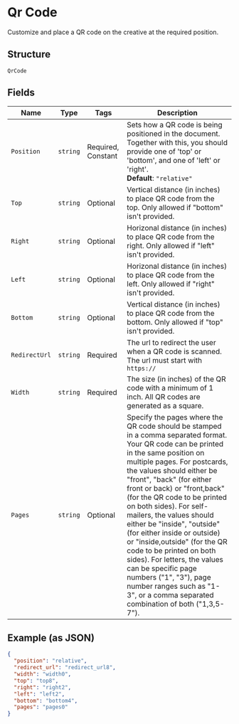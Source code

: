 
# Qr Code

Customize and place a QR code on the creative at the required position.

## Structure

`QrCode`

## Fields

| Name | Type | Tags | Description |
|  --- | --- | --- | --- |
| `Position` | `string` | Required, Constant | Sets how a QR code is being positioned in the document. Together with this, you should provide one of 'top' or 'bottom', and one of 'left' or 'right'.<br>**Default**: `"relative"` |
| `Top` | `string` | Optional | Vertical distance (in inches) to place QR code from the top. Only allowed if "bottom" isn't provided. |
| `Right` | `string` | Optional | Horizonal distance (in inches) to place QR code from the right. Only allowed if "left" isn't provided. |
| `Left` | `string` | Optional | Horizonal distance (in inches) to place QR code from the left. Only allowed if "right" isn't provided. |
| `Bottom` | `string` | Optional | Vertical distance (in inches) to place QR code from the bottom. Only allowed if "top" isn't provided. |
| `RedirectUrl` | `string` | Required | The url to redirect the user when a QR code is scanned. The url must start with `https://` |
| `Width` | `string` | Required | The size (in inches) of the QR code with a minimum of 1 inch. All QR codes are generated as a square. |
| `Pages` | `string` | Optional | Specify the pages where the QR code should be stamped in a comma separated format. Your QR code can be printed in the same position on multiple pages. For postcards, the values should either be "front", "back" (for either front or back) or "front,back" (for the QR code to be printed on both sides). For self-mailers, the values should either be "inside", "outside" (for either inside or outside) or "inside,outside" (for the QR code to be printed on both sides). For letters, the values can be specific page numbers ("1", "3"), page number ranges such as "1-3", or a comma separated combination of both ("1,3,5-7"). |

## Example (as JSON)

```json
{
  "position": "relative",
  "redirect_url": "redirect_url8",
  "width": "width0",
  "top": "top8",
  "right": "right2",
  "left": "left2",
  "bottom": "bottom4",
  "pages": "pages0"
}
```

